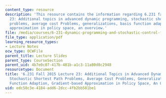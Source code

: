 ```yaml
---
content_type: resource
description: 'This resource contains the information regarding 6.231 fall 2015 lecture
  23: Additional topics in advanced dynamic programming, stochastic shortest path
  problems, average cost Problems, generalizations, basis function adaption, gradient-based
  approximation in policy space, an overview.'
file: /media/courses/6-231-dynamic-programming-and-stochastic-control-fall-2015/edc58c3e4184add62dcc4fb2bb581be1_MIT6_231F15_Lec23.pdf
file_type: application/pdf
learning_resource_types:
- Lecture Notes
ocw_type: OCWFile
parent_title: Lecture Slides
parent_type: CourseSection
parent_uid: 4b7e0c07-417b-481b-a1c3-11a80d8c2948
resourcetype: Document
title: '6.231 Fall 2015 Lecture 23: Additional Topics in Advanced Dynamic Programming,
  Stochastic Shortest Path Problems, Average Cost Problems, Generalizations, Basis
  Function Adaption, Gradient-based Approximation in Policy Space, An Overview'
uid: edc58c3e-4184-add6-2dcc-4fb2bb581be1
---
```

